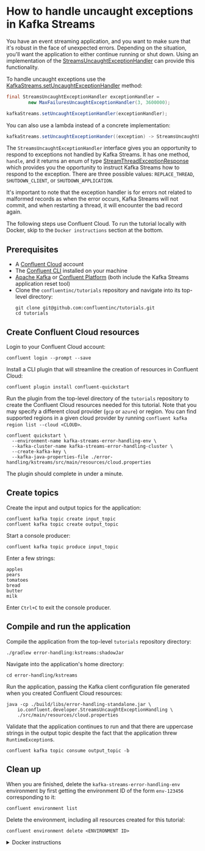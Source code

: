 <!-- title: How to handle uncaught exceptions in Kafka Streams -->
<!-- description: In this tutorial, learn how to handle uncaught exceptions in Kafka Streams, with step-by-step instructions and supporting code. -->

# How to handle uncaught exceptions in Kafka Streams

You have an event streaming application, and you want to make sure that it's robust in the face of unexpected errors. Depending on the situation, you'll want the application to either continue running or shut down.  Using an implementation of the [StreamsUncaughtExceptionHandler](https://kafka.apache.org/36/javadoc/org/apache/kafka/streams/errors/StreamsUncaughtExceptionHandler.html) can provide this functionality.

To handle uncaught exceptions use the [KafkaStreams.setUncaughtExceptionHandler](https://kafka.apache.org/36/javadoc/org/apache/kafka/streams/KafkaStreams.html#setUncaughtExceptionHandler(org.apache.kafka.streams.errors.StreamsUncaughtExceptionHandler)) method:

```java
final StreamsUncaughtExceptionHandler exceptionHandler =
        new MaxFailuresUncaughtExceptionHandler(3, 3600000);

kafkaStreams.setUncaughtExceptionHandler(exceptionHandler);
```

You can also use a lambda instead of a concrete implementation:
```java
kafkaStreams.setUncaughtExceptionHander((exception) -> StreamsUncaughtExceptionHandler.StreamThreadExceptionResponse.REPLACE_THREAD);
```

The `StreamsUncaughtExceptionHandler` interface gives you an opportunity to respond to exceptions not handled by Kafka Streams. It has one method, `handle`, and it returns an enum of type [StreamThreadExceptionResponse](https://kafka.apache.org/36/javadoc/org/apache/kafka/streams/errors/StreamsUncaughtExceptionHandler.StreamThreadExceptionResponse.html
) which provides you the opportunity to instruct Kafka Streams how to respond to the exception. There are three possible values: `REPLACE_THREAD`, `SHUTDOWN_CLIENT`, or `SHUTDOWN_APPLICATION`.

It's important to note that the exception handler is for errors not related to malformed records as when the error occurs, Kafka Streams will not commit, and when restarting a thread, it will encounter the bad record again. 

The following steps use Confluent Cloud. To run the tutorial locally with Docker, skip to the `Docker instructions` section at the bottom.

## Prerequisites

* A [Confluent Cloud](https://confluent.cloud/signup) account
* The [Confluent CLI](https://docs.confluent.io/confluent-cli/current/install.html) installed on your machine
* [Apache Kafka](https://kafka.apache.org/downloads) or [Confluent Platform](https://docs.confluent.io/platform/current/installation/installing_cp/zip-tar.html) (both include the Kafka Streams application reset tool)
* Clone the `confluentinc/tutorials` repository and navigate into its top-level directory:
  ```shell
  git clone git@github.com:confluentinc/tutorials.git
  cd tutorials
  ```

## Create Confluent Cloud resources

Login to your Confluent Cloud account:

```shell
confluent login --prompt --save
```

Install a CLI plugin that will streamline the creation of resources in Confluent Cloud:

```shell
confluent plugin install confluent-quickstart
```

Run the plugin from the top-level directory of the `tutorials` repository to create the Confluent Cloud resources needed for this tutorial. Note that you may specify a different cloud provider (`gcp` or `azure`) or region. You can find supported regions in a given cloud provider by running `confluent kafka region list --cloud <CLOUD>`.

```shell
confluent quickstart \
  --environment-name kafka-streams-error-handling-env \
  --kafka-cluster-name kafka-streams-error-handling-cluster \
  --create-kafka-key \
  --kafka-java-properties-file ./error-handling/kstreams/src/main/resources/cloud.properties
```

The plugin should complete in under a minute.

## Create topics

Create the input and output topics for the application:

```shell
confluent kafka topic create input_topic
confluent kafka topic create output_topic
```

Start a console producer:

```shell
confluent kafka topic produce input_topic
```

Enter a few strings:

```plaintext
apples
pears
tomatoes
bread
butter
milk
```

Enter `Ctrl+C` to exit the console producer.

## Compile and run the application

Compile the application from the top-level `tutorials` repository directory:

```shell
./gradlew error-handling:kstreams:shadowJar
```

Navigate into the application's home directory:

```shell
cd error-handling/kstreams
```

Run the application, passing the Kafka client configuration file generated when you created Confluent Cloud resources:

```shell
java -cp ./build/libs/error-handling-standalone.jar \
    io.confluent.developer.StreamsUncaughtExceptionHandling \
    ./src/main/resources/cloud.properties
```

Validate that the application continues to run and that there are uppercase strings in the output topic despite the fact that the application threw `RuntimeException`s.

```shell
confluent kafka topic consume output_topic -b
```

## Clean up

When you are finished, delete the `kafka-streams-error-handling-env` environment by first getting the environment ID of the form `env-123456` corresponding to it:

```shell
confluent environment list
```

Delete the environment, including all resources created for this tutorial:

```shell
confluent environment delete <ENVIRONMENT ID>
```

<details>
  <summary>Docker instructions</summary>

  ## Prerequisites

  * Docker running via [Docker Desktop](https://docs.docker.com/desktop/) or [Docker Engine](https://docs.docker.com/engine/install/)
  * [Docker Compose](https://docs.docker.com/compose/install/). Ensure that the command `docker compose version` succeeds.
  * Clone the `confluentinc/tutorials` repository and navigate into its top-level directory:
    ```shell
    git clone git@github.com:confluentinc/tutorials.git
    cd tutorials
    ```

  ## Start Kafka in Docker

  Start Kafka with the following command run from the top-level `tutorials` repository directory:

  ```shell
  docker compose -f ./docker/docker-compose-kafka.yml up -d
  ```

  ## Create topics

  Open a shell in the broker container:

  ```shell
  docker exec -it broker /bin/bash
  ```

  Create the input and output topics for the application:

  ```shell
  kafka-topics --bootstrap-server localhost:9092 --create --topic input_topic
  kafka-topics --bootstrap-server localhost:9092 --create --topic output_topic
  ```

  Start a console producer:

  ```shell
  kafka-console-producer --bootstrap-server localhost:9092 --topic input_topic
  ```

  Enter a few strings:

  ```plaintext
  apples
  pears
  tomatoes
  bread
  butter
  milk
  ```
  
  Enter `Ctrl+C` to exit the console producer.

  ## Compile and run the application

  On your local machine, compile the app:

  ```shell
  ./gradlew error-handling:kstreams:shadowJar
  ```

  Navigate into the application's home directory:

  ```shell
  cd error-handling/kstreams
  ```

  Run the application, passing the `local.properties` Kafka client configuration file that points to the broker's bootstrap servers endpoint at `localhost:9092`:

  ```shell
  java -cp ./build/libs/error-handling-standalone.jar \
      io.confluent.developer.StreamsUncaughtExceptionHandling \
      ./src/main/resources/local.properties
  ```

  Validate that the application continues to run and that there are uppercase strings in the output topic despite the fact that the application threw `RuntimeException`s.

  ```shell
  kafka-console-consumer --bootstrap-server localhost:9092 --topic output_topic --from-beginning
  ```

  ## Clean up

  From your local machine, stop the broker container:

  ```shell
  docker compose -f ./docker/docker-compose-kafka.yml down
  ```
</details>
